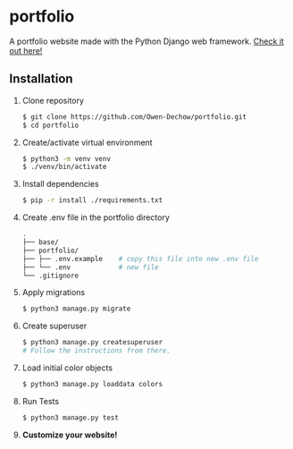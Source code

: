 # portfolio
A portfolio website made with the Python Django web framework.
[Check it out here!](https://owendechow.pythonanywhere.com/)

## Installation
1. Clone repository
   ```bash
   $ git clone https://github.com/Owen-Dechow/portfolio.git
   $ cd portfolio
   ```
   
1. Create/activate virtual environment
    ```bash
    $ python3 -m venv venv
    $ ./venv/bin/activate
    ```

1. Install dependencies
    ```bash
    $ pip -r install ./requirements.txt
    ```

1. Create .env file in the portfolio directory
   ```bash
   .
   ├── base/
   ├── portfolio/
   ├── ├── .env.example    # copy this file into new .env file
   ├── └── .env            # new file
   └── .gitignore
   ```

1. Apply migrations
   ```bash
   $ python3 manage.py migrate
   ```
1. Create superuser
   ```bash
   $ python3 manage.py createsuperuser
   # Follow the instructions from there.
   ```

1. Load initial color objects
   ```bash
   $ python3 manage.py loaddata colors
   ```

1. Run Tests
   ```bash
   $ python3 manage.py test
   ```

1. **Customize your website!**
